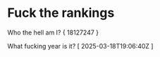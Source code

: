 # Fuck the rankings

Who the hell am I?
{ 18127247 }

What fucking year is it?
[ 2025-03-18T19:06:40Z ]
